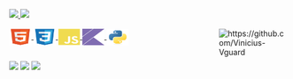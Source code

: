 
<a href="https://github.com/Vinicius-Vguard">
  <img height="180em" src="https://github-readme-stats.vercel.app/api?username=Vinicius-Vguard&show_icons=true&theme=merko&include_all_commits=true&count_private=true"/>
  <img height="180em" src="https://github-readme-stats.vercel.app/api/top-langs/?username=Vinicius-Vguard&layout=compact&langs_count=7&theme=merko"/>
</div>

<div style="display: inline_block"><br>
  <img align="center" alt="Vini-HTML" height="30" width="40" src="https://raw.githubusercontent.com/devicons/devicon/master/icons/html5/html5-original.svg">
  <img align="center" alt="Vini-CSS" height="30" width="40" src="https://raw.githubusercontent.com/devicons/devicon/master/icons/css3/css3-original.svg">
  <img align="center" alt="Vini-Js" height="30" width="40" src="https://raw.githubusercontent.com/devicons/devicon/master/icons/javascript/javascript-plain.svg">
  <img align="center" alt="Vini-Ts" height="30" width="40" src="https://raw.githubusercontent.com/devicons/devicon/master/icons/kotlin/kotlin-plain.svg">
  <img align="center" alt="Vini-Python" height="30" width="40" src="https://raw.githubusercontent.com/devicons/devicon/master/icons/python/python-original.svg">
  <a href="https://github.com/Vinicius-Vguard"><img align="right" src="https://i.picasion.com/pic91/5d8462fdb11261cca99f5d303bf4fdb2.gif" width="125" height="125" border="0" alt="https://github.com/Vinicius-Vguard" /></a><br /><a href="https://github.com/Vinicius-Vguard"></a>
</div>

##

<div>
  <div> 
  <a href="" target="_blank"><img src="https://img.shields.io/badge/-Instagram-%23E4405F?style=for-the-badge&logo=instagram&logoColor=green&color=black" target="_blank"></a>
  <a href = "mailto:vguard.2003@gmail.com"><img src="https://img.shields.io/badge/-Gmail-%23333?style=for-the-badge&logo=gmail&logoColor=green&color=black" target="_blank"></a>
  <a href="" target="_blank"><img src="https://img.shields.io/badge/-LinkedIn-%230077B5?style=for-the-badge&logo=linkedin&logoColor=green&color=black" target="_blank"></a> 
  </div>
